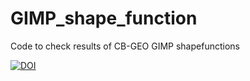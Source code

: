 # GIMP_shape_function
Code to check results of CB-GEO GIMP shapefunctions


[![DOI](https://zenodo.org/badge/325284869.svg)](https://zenodo.org/badge/latestdoi/325284869)
